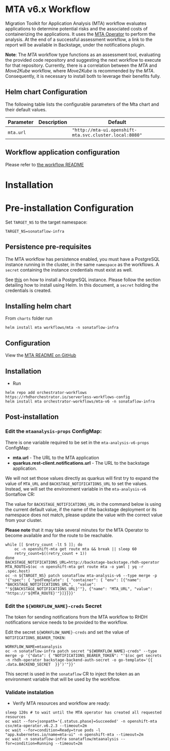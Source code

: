 MTA v6.x Workflow
===========

Migration Toolkit for Application Analysis (MTA) workflow evaluates applications to determine potential risks and the associated costs of containerizing the applications. It uses the [MTA Operator](https://access.redhat.com/documentation/en-us/migration_toolkit_for_applications/6.2/html/introduction_to_the_migration_toolkit_for_applications/index) to perform the analysis.
At the end of a successful assessment workflow, a link to the report will be available in Backstage, under the notifications plugin.

**Note**: The *MTA* workflow type functions as an assessment tool, evaluating the provided code repository and suggesting the next workflow to execute for that repository. Currently, there is a correlation between the *MTA* and *Move2Kube* workflow, where *Move2Kube* is recommended by the *MTA*. Consequently, it is necessary to install both to leverage their benefits fully.

## Helm chart Configuration

The following table lists the configurable parameters of the Mta chart and their default values.

| Parameter                | Description             | Default        |
| ------------------------ | ----------------------- | -------------- |
| `mta.url` |  | `"http://mta-ui.openshift-mta.svc.cluster.local:8080"` |

## Workflow application configuration
Please refer to [the workflow README](https://github.com/rhdhorchestrator/serverless-workflows/blob/v1.2.x/mta-v6.x/README.md#workflow-application-configuration)

# Installation
# Pre-installation Configuration
Set `TARGET_NS` to the target namespace:
```console
TARGET_NS=sonataflow-infra
```

## Persistence pre-requisites
The MTA workflow has persistence enabled, you must have a PostgreSQL instance running in the cluster, in the same `namespace` as the workflows.
A `secret` containing the instance credentials must exist as well. 

See [this](https://www.rhdhorchestrator.io/orchestrator-helm-operator/postgresql) on how to install a PostgreSQL instance. Please follow the section detailing how to install using Helm. In this document, a `secret` holding the credentials is created.

## Installing helm chart 
From `charts` folder run 
```console
helm install mta workflows/mta -n sonataflow-infra
```

## Configuration
View the [MTA README on GitHub](https://github.com/rhdhorchestrator/serverless-workflows-config/blob/main/charts/mta/README.md)

## Installation
- Run 
```console
helm repo add orchestrator-workflows https://rhdhorchestrator.io/serverless-workflows-config
helm install mta orchestrator-workflows/mta-v6 -n sonataflow-infra
```

## Post-installation
### Edit the `mtaanalysis-props` ConfigMap:

There is one variable required to be set in the `mta-analysis-v6-props` ConfigMap:
* **mta.url** - The URL to the MTA application
* **quarkus.rest-client.notifications.url** - The URL to the backstage application.

We will not set those values directly as quarkus will first try to expand the value of `MTA_URL` and `BACKSTAGE_NOTIFICATIONS_URL` to set the values. Instead, we will set the environment variable in the `mta-analysis-v6` Sontaflow CR:

The value for `BACKSTAGE_NOTIFICATIONS_URL` in the command below is using the current default value, if the name of the backstage deployment or its namespace does not match, please update the value with the correct value from your cluster.

**Please note** that it may take several minutes for the MTA Operator to become available and for the route to be reachable.
```console
while [[ $retry_count -lt 5 ]]; do
    oc -n openshift-mta get route mta && break || sleep 60
    retry_count=$((retry_count + 1))
done
BACKSTAGE_NOTIFICATIONS_URL=http://backstage-backstage.rhdh-operator
MTA_ROUTE=$(oc -n openshift-mta get route mta -o yaml | yq -r .spec.host)
oc -n ${TARGET_NS} patch sonataflow mta-analysis-v6 --type merge -p '{"spec": { "podTemplate": { "container": { "env": [{"name": "BACKSTAGE_NOTIFICATIONS_URL",  "value": "'${BACKSTAGE_NOTIFICATIONS_URL}'"}, {"name": "MTA_URL", "value": "https://'${MTA_ROUTE}'"}]}}}}'
```

### Edit the `${WORKFLOW_NAME}-creds` Secret
The token for sending notifications from the MTA workflow to RHDH notifications service needs to be provided to the workflow.

Edit the secret `${WORKFLOW_NAME}-creds` and set the value of `NOTIFICATIONS_BEARER_TOKEN`:
```
WORKFLOW_NAME=mtaanalysis
oc -n sonataflow-infra patch secret "${WORKFLOW_NAME}-creds" --type merge -p '{"data": { "NOTIFICATIONS_BEARER_TOKEN": "'$(oc get secrets -n rhdh-operator backstage-backend-auth-secret -o go-template='{{ .data.BACKEND_SECRET  }}')'"}}'
```

This secret is used in the `sonataflow` CR to inject the token as an environment variable that will be used by the workflow.

### Validate instalation

- Verify MTA resources and workflow are ready:
```console
sleep 120s # to wait until the MTA operator has created all requested resources
oc wait --for=jsonpath='{.status.phase}=Succeeded' -n openshift-mta csv/mta-operator.v6.2.3 --timeout=2m
oc wait --for=condition=Ready=true pods -l "app.kubernetes.io/name=mta-ui" -n openshift-mta --timeout=2m
oc wait -n sonataflow-infra sonataflow/mtaanalysis --for=condition=Running --timeout=2m
```